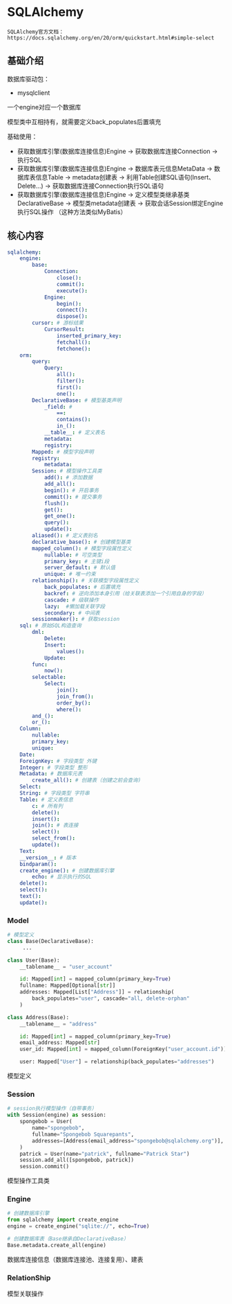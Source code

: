 # SQLAlchemy

`SQLAlchemy官方文档：https://docs.sqlalchemy.org/en/20/orm/quickstart.html#simple-select`

## 基础介绍




数据库驱动包：
- mysqlclient

一个engine对应一个数据库

模型类中互相持有，就需要定义back_populates后置填充



基础使用：
- 获取数据库引擎(数据库连接信息)Engine -> 获取数据库连接Connection -> 执行SQL 
- 获取数据库引擎(数据库连接信息)Engine -> 数据库表元信息MetaData -> 数据库表信息Table -> metadata创建表 -> 利用Table创建SQL语句(Insert、Delete...) -> 获取数据库连接Connection执行SQL语句
- 获取数据库引擎(数据库连接信息)Engine -> 定义模型类继承基类DeclarativeBase -> 模型类metadata创建表 -> 获取会话Session绑定Engine执行SQL操作    （这种方法类似MyBatis）




## 核心内容
```yaml
sqlalchemy:
    engine:
        base:
            Connection:
                close():
                commit():
                execute():
            Engine:
                begin():
                connect():
                dispose():
        cursor: # 游标结果
            CursorResult:
                inserted_primary_key:
                fetchall():
                fetchone():
    orm:
        query:
            Query:
                all():
                filter():
                first():
                one():
        DeclarativeBase: # 模型基类声明
            _field: # 
                ==:
                contains():
                in_():
            __table__: # 定义表名
            metadata:
            registry:
        Mapped: # 模型字段声明
        registry:
            metadata:
        Session: # 模型操作工具类
            add(): # 添加数据
            add_all():
            begin(): # 开启事务
            commit(): # 提交事务
            flush():
            get():
            get_one():
            query():
            update():
        aliased(): # 定义表别名
        declarative_base(): # 创建模型基类
        mapped_column(): # 模型字段属性定义
            nullable: # 可空类型
            primary_key: # 主键i段
            server_default: # 默认值
            unique: # 唯一约束
        relationship(): # 关联模型字段属性定义
            back_populates: # 后置填充
            backref: # 逆向添加本身引用（给关联表添加一个引用自身的字段）
            cascade: # 级联操作
            lazy:  #懒加载关联字段
            secondary: # 中间表
        sessionmaker(): # 获取session
    sql: # 原始SQL构造查询
        dml:
            Delete:
            Insert:
                values():
            Update:
        func:
            now():
        selectable:
            Select:
                join():
                join_from():
                order_by():
                where():
        and_():
        or_():
    Column:
        nullable:
        primary_key:
        unique:
    Date:
    ForeignKey: # 字段类型 外键
    Integer: # 字段类型 整形
    Metadata: # 数据库元表
        create_all(): # 创建表（创建之前会查询)
    Select:
    String: # 字段类型 字符串
    Table: # 定义表信息
        c: # 所有列
        delete():
        insert():
        join(): # 表连接
        select():
        select_from():
        update():
    Text:
    __version__: # 版本
    bindparam():
    create_engine(): # 创建数据库引擎
        echo: # 显示执行的SQL
    delete():
    select():
    text():
    update():
```


### Model
```python
# 模型定义
class Base(DeclarativeBase):
     ...

class User(Base):
    __tablename__ = "user_account"

    id: Mapped[int] = mapped_column(primary_key=True)
    fullname: Mapped[Optional[str]]
    addresses: Mapped[List["Address"]] = relationship(
        back_populates="user", cascade="all, delete-orphan"
    )

class Address(Base):
    __tablename__ = "address"

    id: Mapped[int] = mapped_column(primary_key=True)
    email_address: Mapped[str]
    user_id: Mapped[int] = mapped_column(ForeignKey("user_account.id"))

    user: Mapped["User"] = relationship(back_populates="addresses")
```

模型定义



### Session
```python
# session执行模型操作（自带事务）
with Session(engine) as session:
    spongebob = User(
        name="spongebob",
        fullname="Spongebob Squarepants",
        addresses=[Address(email_address="spongebob@sqlalchemy.org")],
    )
    patrick = User(name="patrick", fullname="Patrick Star")
    session.add_all([spongebob, patrick])
    session.commit()
```

模型操作工具类



### Engine
```python
# 创建数据库引擎
from sqlalchemy import create_engine
engine = create_engine("sqlite://", echo=True)

# 创建数据库表（Base继承自DeclarativeBase）
Base.metadata.create_all(engine)
```

数据库连接信息（数据库连接池、连接复用）、建表



### RelationShip

模型关联操作